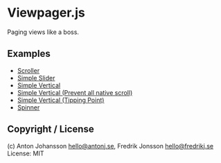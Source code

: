 Viewpager.js
============
Paging views like a boss. 

## Examples

- [Scroller](http://eyecatchup.github.io/viewpager.js/examples/scroller/index.html)
- [Simple Slider](http://eyecatchup.github.io/viewpager.js/examples/simpleslider/index.html)
- [Simple Vertical](http://eyecatchup.github.io/viewpager.js/examples/simplevertical/index.html)
- [Simple Vertical (Prevent all native scroll)](http://eyecatchup.github.io/viewpager.js/examples/simplevertical_preventallnativescroll/index.html)
- [Simple Vertical (Tipping Point)](http://eyecatchup.github.io/viewpager.js/examples/simplevertical_tipping_point/index.html)
- [Spinner](http://eyecatchup.github.io/viewpager.js/examples/spinner/index.html)

## Copyright / License

(c) Anton Johansson <hello@antonj.se>, Fredrik Jonsson <hello@fredrikj.se>   
License: MIT   
 